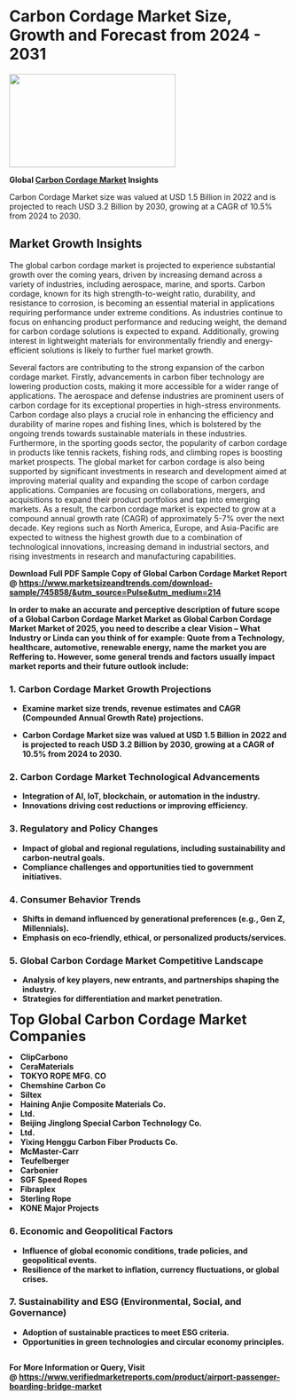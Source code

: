 <H1>Carbon Cordage Market Size, Growth and Forecast from 2024 - 2031</H1><img class="aligncenter size-medium wp-image-584254" src="https://thirdeyenews.in/wp-content/uploads/2024/09/Global-Market-Research-300x168.jpeg" alt="" width="300" height="168" /><p><strong>Global&nbsp;<a href="https://www.marketsizeandtrends.com/download-sample/745858/&amp;utm_source=Pulse&amp;utm_medium=214">Carbon Cordage Market</a> Insights</strong></p><p>Carbon Cordage Market size was valued at USD 1.5 Billion in 2022 and is projected to reach USD 3.2 Billion by 2030, growing at a CAGR of 10.5% from 2024 to 2030.</p><p><h2>Market Growth Insights</h2> <p>The global carbon cordage market is projected to experience substantial growth over the coming years, driven by increasing demand across a variety of industries, including aerospace, marine, and sports. Carbon cordage, known for its high strength-to-weight ratio, durability, and resistance to corrosion, is becoming an essential material in applications requiring performance under extreme conditions. As industries continue to focus on enhancing product performance and reducing weight, the demand for carbon cordage solutions is expected to expand. Additionally, growing interest in lightweight materials for environmentally friendly and energy-efficient solutions is likely to further fuel market growth.</p> <p><strong></strong></p> <p>Several factors are contributing to the strong expansion of the carbon cordage market. Firstly, advancements in carbon fiber technology are lowering production costs, making it more accessible for a wider range of applications. The aerospace and defense industries are prominent users of carbon cordage for its exceptional properties in high-stress environments. Carbon cordage also plays a crucial role in enhancing the efficiency and durability of marine ropes and fishing lines, which is bolstered by the ongoing trends towards sustainable materials in these industries. Furthermore, in the sporting goods sector, the popularity of carbon cordage in products like tennis rackets, fishing rods, and climbing ropes is boosting market prospects. The global market for carbon cordage is also being supported by significant investments in research and development aimed at improving material quality and expanding the scope of carbon cordage applications. Companies are focusing on collaborations, mergers, and acquisitions to expand their product portfolios and tap into emerging markets. As a result, the carbon cordage market is expected to grow at a compound annual growth rate (CAGR) of approximately 5-7% over the next decade. Key regions such as North America, Europe, and Asia-Pacific are expected to witness the highest growth due to a combination of technological innovations, increasing demand in industrial sectors, and rising investments in research and manufacturing capabilities.</p> <p><strong></p><p><span class=""><strong>Download Full PDF Sample Copy of Global Carbon Cordage Market Report</strong> @ <a href="https://www.marketsizeandtrends.com/download-sample/745858/&amp;utm_source=Pulse&amp;utm_medium=214" target="_blank">https://www.marketsizeandtrends.com/download-sample/745858/&amp;utm_source=Pulse&amp;utm_medium=214</a></span></p><p>In order to make an accurate and perceptive description of future scope of a Global&nbsp;Carbon Cordage Market Market as Global&nbsp;Carbon Cordage Market Market of 2025, you need to describe a clear Vision &ndash; What Industry or Linda can you think of for example: Quote from a Technology, healthcare, automotive, renewable energy, name the market you are Reffering to. However, some general trends and factors usually impact market reports and their future outlook include:</p><h3>1.&nbsp;<strong>Carbon Cordage Market Growth Projections</strong></h3><ul><li>Examine market size trends, revenue estimates and CAGR (Compounded Annual Growth Rate) projections.</li><li><p>Carbon Cordage Market size was valued at USD 1.5 Billion in 2022 and is projected to reach USD 3.2 Billion by 2030, growing at a CAGR of 10.5% from 2024 to 2030.</p></li></ul><h3>2.&nbsp;<strong>Carbon Cordage Market Technological Advancements</strong></h3><ul><li>Integration of AI, IoT, blockchain, or automation in the industry.</li><li>Innovations driving cost reductions or improving efficiency.</li></ul><h3>3.&nbsp;<strong>Regulatory and Policy Changes</strong></h3><ul><li>Impact of global and regional regulations, including sustainability and carbon-neutral goals.</li><li>Compliance challenges and opportunities tied to government initiatives.</li></ul><h3>4.&nbsp;<strong>Consumer Behavior Trends</strong></h3><ul><li>Shifts in demand influenced by generational preferences (e.g., Gen Z, Millennials).</li><li>Emphasis on eco-friendly, ethical, or personalized products/services.</li></ul><h3>5.&nbsp;<strong>Global Carbon Cordage Market Competitive Landscape</strong></h3><ul><li>Analysis of key players, new entrants, and partnerships shaping the industry.</li><li>Strategies for differentiation and market penetration.</li></ul><p data-pm-slice="1 1 []"><span style="color: inherit; font-family: inherit; font-size: 25px;">Top Global Carbon Cordage Market Companies</span></p><div class="" data-test-id=""><p><li>ClipCarbono</li><li> CeraMaterials</li><li> TOKYO ROPE MFG. CO</li><li> Chemshine Carbon Co</li><li> Siltex</li><li> Haining Anjie Composite Materials Co.</li><li> Ltd.</li><li> Beijing Jinglong Special Carbon Technology Co.</li><li>Ltd.</li><li> Yixing Henggu Carbon Fiber Products Co.</li><li> McMaster-Carr</li><li> Teufelberger</li><li> Carbonier</li><li> SGF Speed Ropes</li><li> Fibraplex</li><li> Sterling Rope</li><li> KONE Major Projects</li></p></div><h3>6.&nbsp;<strong>Economic and Geopolitical Factors</strong></h3><ul><li>Influence of global economic conditions, trade policies, and geopolitical events.</li><li>Resilience of the market to inflation, currency fluctuations, or global crises.</li></ul><h3>7.&nbsp;<strong>Sustainability and ESG (Environmental, Social, and Governance)</strong></h3><ul><li>Adoption of sustainable practices to meet ESG criteria.</li><li>Opportunities in green technologies and circular economy principles.</li></ul><h2><strong style="font-size: 14px;">For More Information or Query, Visit @&nbsp;</strong><a style="background-color: #ffffff; font-size: 14px;" href="https://www.marketsizeandtrends.com/report/carbon-cordage-market/" target="_blank">https://www.verifiedmarketreports.com/product/airport-passenger-boarding-bridge-market</a></h2>
